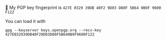 👋 My PGP key fingerprint is `427E 0329 39DB 40F2 9D03 D80F 5B64 0B9F 9600 F122`

You can load it with 
```
gpg --keyserver keys.openpgp.org --recv-key 427E032939DB40F29D03D80F5B640B9F9600F122
```
